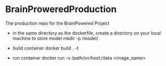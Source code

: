 # BrainProweredProduction
The production repo for the BrainPowered Project


* in the same directory as the dockerfile, create a directory on your local machine to store model
mkdir -p /model/

* build container
docker build . -t <name>

* run container
docker run -v /path/on/host:/data <image_name>